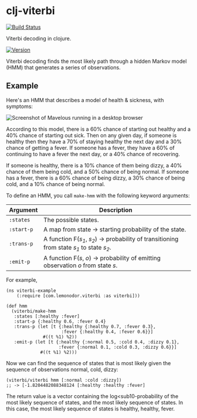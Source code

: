 # clj-viterbi

[![Build Status](https://travis-ci.org/wiseman/clj-viterbi.png?branch=master)](https://travis-ci.org/wiseman/clj-viterbi)

Viterbi decoding in clojure.

[![Version](https://clojars.org/com.lemonodor.viterbi/latest-version.svg)](https://clojars.org/com.lemonodor.viterbi)

Viterbi decoding finds the most likely path through a hidden Markov
model (HMM) that generates a series of observations.

## Example

Here's an HMM that describes a model of health & sickness, with symptoms:

![Screenshot of Mavelous running in a desktop
browser](https://github.com/wiseman/clj-viterbi/raw/master/doc/example-hmm.png
"Mavelous in a desktop browser")

According to this model, there is a 60% chance of starting out healthy
and a 40% chance of starting out sick.  Then on any given day, if
someone is healthy then they have a 70% of staying healthy the next
day and a 30% chance of getting a fever.  If someone has a fever, they
have a 60% of continuing to have a fever the next day, or a 40% chance
of recovering.

If someone is healthy, there is a 10% chance of them being dizzy, a
40% chance of them being cold, and a 50% chance of being normal.  If
someone has a fever, there is a 60% chance of being dizzy, a 30%
chance of being cold, and a 10% chance of being normal.

To define an HMM, you call `make-hmm` with the following keyword arguments:

|Argument  | Description                                                                       |
|----------|-----------------------------------------------------------------------------------|
|`:states` | The possible states.                                                              |
|`:start-p`| A map from state → starting probability of the state.                            |
|`:trans-p`| A function F(_s<sub>1</sub>_, _s<sub>2</sub>_) → probability of transitioning from state _s<sub>1</sub>_ to state _s<sub>2</sub>_. |
|`:emit-p` | A function F(_s_, _o_) → probability of emitting observation _o_ from state _s_. |

For example,

```
(ns viterbi-example
    (:require [com.lemonodor.viterbi :as viterbi]))

(def hmm
  (viterbi/make-hmm
   :states [:healthy :fever]
   :start-p {:healthy 0.6, :fever 0.4}
   :trans-p (let [t {:healthy {:healthy 0.7, :fever 0.3},
                     :fever {:healthy 0.4, :fever 0.6}}]
              #((t %1) %2))
   :emit-p (let [t {:healthy {:normal 0.5, :cold 0.4, :dizzy 0.1},
                    :fever {:normal 0.1, :cold 0.3, :dizzy 0.6}}]
             #((t %1) %2)))
```

Now we can find the sequence of states that is most likely given the
sequence of observations normal, cold, dizzy:

```
(viterbi/viterbi hmm [:normal :cold :dizzy])
;; -> [-1.8204482088348124 [:healthy :healthy :fever]
```

The return value is a vector containing the
log<sub10</sub>-probability of the most likely sequence of states, and
the most likely sequence of states.  In this case, the most likely
sequence of states is healthy, healthy, fever.
